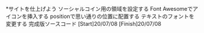 *サイトを仕上げよう  ソーシャルコイン用の領域を設定する  Font Awesomeでアイコンを挿入する  positionで思い通りの位置に配置する  テキストのフォントを変更する  完成版ソースコード  [Start]20/07/08
[Finish]20/07/08
